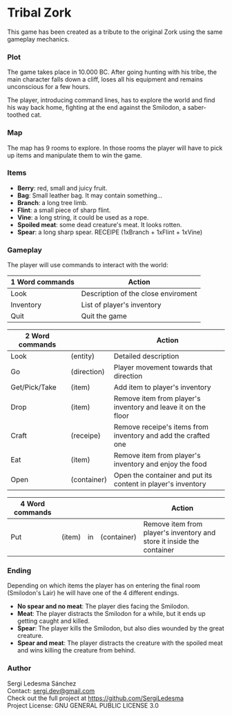 # Tribal Zork
This game has been created as a tribute to the original Zork using the same gameplay mechanics.


### Plot
The game takes place in 10.000 BC. After going hunting with his tribe, the main character falls down a cliff, loses all his equipment and remains unconscious for a few hours.

The player, introducing command lines, has to explore the world and find his way back home, fighting at the end against the Smilodon, a saber-toothed cat.


### Map
The map has 9 rooms to explore. In those rooms the player will have to pick up items and manipulate them to win the game.


### Items
- **Berry**: red, small and juicy fruit.
- **Bag**: Small leather bag. It may contain something...
- **Branch**: a long tree limb.
- **Flint**: a small piece of sharp flint.
- **Vine**: a long string, it could be used as a rope.
- **Spoiled meat**: some dead creature's meat. It looks rotten.
- **Spear**: a long sharp spear.  RECEIPE (1xBranch + 1xFlint + 1xVine)


### Gameplay
The player will use commands to interact with the world:

| 1 Word commands| Action |
| --- | --- |
|Look | Description of the close enviroment |
|Inventory | List of player's inventory |
|Quit | Quit the game |

| **2 Word commands**| | Action |
| --- | --- | --- |
|Look  |(entity)| Detailed description |
|Go |(direction)| Player movement towards that direction |
|Get/Pick/Take |(item)| Add item to player's inventory |
|Drop |(item)| Remove item from player's inventory and leave it on the floor |
|Craft |(receipe)| Remove receipe's items from inventory and add the crafted one |
|Eat |(item)| Remove item from player's inventory and enjoy the food |
|Open |(container)| Open the container and put its content in player's inventory |

| **4 Word commands**| | | | Action |
| --- | --- | --- | --- | --- |
|Put |(item)| in  |(container)| Remove item from player's inventory and store it inside the container |


### Ending
Depending on which items the player has on entering the final room (Smilodon's Lair) he will have one of the 4 different endings.
- **No spear and no meat**: The player dies facing the Smilodon.
- **Meat**: The player distracts the Smilodon for a while, but it ends up getting caught and killed.
- **Spear**: The player kills the Smilodon, but also dies wounded by the great creature.
- **Spear and meat**: The player distracts the creature with the spoiled meat and wins killing the creature from behind.


### Author
Sergi Ledesma Sánchez
<br> Contact: sergi.dev@gmail.com
<br> Check out the full project at https://github.com/SergiLedesma
<br> Project License: GNU GENERAL PUBLIC LICENSE 3.0
